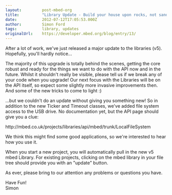 ```yaml
---
layout:         post-mbed-org
title:          "Library Update - Build your house upon rocks, not sand"
date:           2012-07-12T17:05:53.000Z
author:         Simon Ford
tags:           library, updates
originalUrl:    https://developer.mbed.org/blog/entry/13/
---
```


<p></p>
<p>After a lot of work, we&apos;ve just released a major update to the&#xA0;libraries
  (v5). Hopefully, you&apos;ll hardly notice...&#xA0;</p>
<p>The majority of this upgrade is totally behind the scenes, getting the&#xA0;core
  robust and ready for the things we want to do with the API now&#xA0;and
  in the future. Whilst it shouldn&apos;t really be visible, please tell&#xA0;us
  if we break any of your code when you upgrade! Our next focus with&#xA0;the
  Libraries will be on the API itself, so expect some slightly more&#xA0;invasive
  improvements then. And some of the new tricks to come to&#xA0;light :)&#xA0;</p>
<p>...but we couldn&apos;t do an update without giving you something new!
  So&#xA0;in addition to the new Ticker and Timeout classes, we&apos;ve added
  file&#xA0;system access to the USB drive. No documentation yet, but the
  API page&#xA0;should give you a clue:&#xA0;</p>
<p>http://mbed.co.uk/projects/libraries/api/mbed/trunk/LocalFileSystem&#xA0;</p>
<p>We think this might find some good applications, so we&apos;re interested&#xA0;to
  hear how you use it.&#xA0;</p>
<p>When you start a new project, you will automatically pull in the new&#xA0;v5
  mbed Library. For existing projects, clicking on the mbed library&#xA0;in
  your file tree should provide you with an &quot;update&quot; button.&#xA0;</p>
<p>As ever, please bring to our attention any problems or questions you&#xA0;have.&#xA0;</p>
<p>Have Fun!
  <br>Simon</p>
<p></p>
